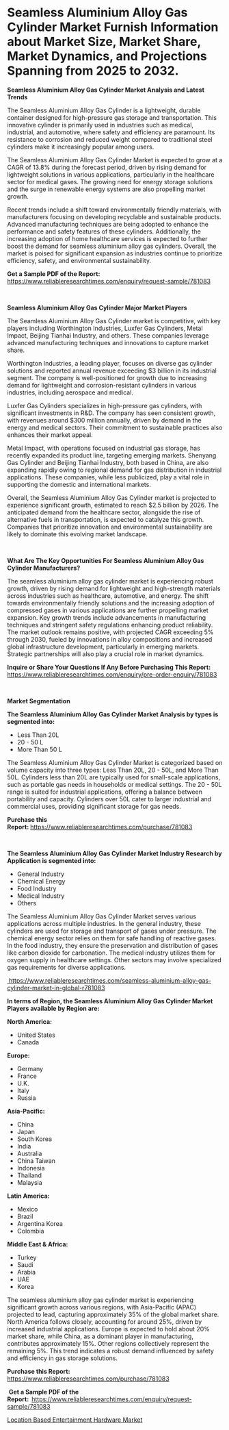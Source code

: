 <p><h1>Seamless Aluminium Alloy Gas Cylinder Market Furnish Information about Market Size, Market Share, Market Dynamics, and Projections Spanning from 2025 to 2032.</h1></p><p><strong>Seamless Aluminium Alloy Gas Cylinder Market Analysis and Latest Trends</strong></p>
<p><p>The Seamless Aluminium Alloy Gas Cylinder is a lightweight, durable container designed for high-pressure gas storage and transportation. This innovative cylinder is primarily used in industries such as medical, industrial, and automotive, where safety and efficiency are paramount. Its resistance to corrosion and reduced weight compared to traditional steel cylinders make it increasingly popular among users.</p><p>The Seamless Aluminium Alloy Gas Cylinder Market is expected to grow at a CAGR of 13.8% during the forecast period, driven by rising demand for lightweight solutions in various applications, particularly in the healthcare sector for medical gases. The growing need for energy storage solutions and the surge in renewable energy systems are also propelling market growth. </p><p>Recent trends include a shift toward environmentally friendly materials, with manufacturers focusing on developing recyclable and sustainable products. Advanced manufacturing techniques are being adopted to enhance the performance and safety features of these cylinders. Additionally, the increasing adoption of home healthcare services is expected to further boost the demand for seamless aluminium alloy gas cylinders. Overall, the market is poised for significant expansion as industries continue to prioritize efficiency, safety, and environmental sustainability.</p></p>
<p><strong>Get a Sample PDF of the Report:&nbsp;</strong> <a href="https://www.reliableresearchtimes.com/enquiry/request-sample/781083?utm_campaign=2627&utm_medium=2&utm_source=Github&utm_content=ia&utm_term=26032025&utm_id=seamless-aluminium-alloy-gas-cylinder">https://www.reliableresearchtimes.com/enquiry/request-sample/781083</a></p>
<p>&nbsp;</p>
<p><strong>Seamless Aluminium Alloy Gas Cylinder Major Market Players</strong></p>
<p><p>The Seamless Aluminium Alloy Gas Cylinder market is competitive, with key players including Worthington Industries, Luxfer Gas Cylinders, Metal Impact, Beijing Tianhai Industry, and others. These companies leverage advanced manufacturing techniques and innovations to capture market share.</p><p>Worthington Industries, a leading player, focuses on diverse gas cylinder solutions and reported annual revenue exceeding $3 billion in its industrial segment. The company is well-positioned for growth due to increasing demand for lightweight and corrosion-resistant cylinders in various industries, including aerospace and medical.</p><p>Luxfer Gas Cylinders specializes in high-pressure gas cylinders, with significant investments in R&D. The company has seen consistent growth, with revenues around $300 million annually, driven by demand in the energy and medical sectors. Their commitment to sustainable practices also enhances their market appeal.</p><p>Metal Impact, with operations focused on industrial gas storage, has recently expanded its product line, targeting emerging markets. Shenyang Gas Cylinder and Beijing Tianhai Industry, both based in China, are also expanding rapidly owing to regional demand for gas distribution in industrial applications. These companies, while less publicized, play a vital role in supporting the domestic and international markets.</p><p>Overall, the Seamless Aluminium Alloy Gas Cylinder market is projected to experience significant growth, estimated to reach $2.5 billion by 2026. The anticipated demand from the healthcare sector, alongside the rise of alternative fuels in transportation, is expected to catalyze this growth. Companies that prioritize innovation and environmental sustainability are likely to dominate this evolving market landscape.</p></p>
<p>&nbsp;</p>
<p><strong>What Are The Key Opportunities For Seamless Aluminium Alloy Gas Cylinder Manufacturers?</strong></p>
<p><p>The seamless aluminium alloy gas cylinder market is experiencing robust growth, driven by rising demand for lightweight and high-strength materials across industries such as healthcare, automotive, and energy. The shift towards environmentally friendly solutions and the increasing adoption of compressed gases in various applications are further propelling market expansion. Key growth trends include advancements in manufacturing techniques and stringent safety regulations enhancing product reliability. The market outlook remains positive, with projected CAGR exceeding 5% through 2030, fueled by innovations in alloy compositions and increased global infrastructure development, particularly in emerging markets. Strategic partnerships will also play a crucial role in market dynamics.</p></p>
<p><strong>Inquire or Share Your Questions If Any Before Purchasing This Report:</strong> <a href="https://www.reliableresearchtimes.com/enquiry/pre-order-enquiry/781083?utm_campaign=2627&utm_medium=2&utm_source=Github&utm_content=ia&utm_term=26032025&utm_id=seamless-aluminium-alloy-gas-cylinder">https://www.reliableresearchtimes.com/enquiry/pre-order-enquiry/781083</a></p>
<p>&nbsp;</p>
<p><strong>Market Segmentation</strong></p>
<p><strong>The Seamless Aluminium Alloy Gas Cylinder Market Analysis by types is segmented into:</strong></p>
<p><ul><li>Less Than 20L</li><li>20 - 50 L</li><li>More Than 50 L</li></ul></p>
<p><p>The Seamless Aluminium Alloy Gas Cylinder Market is categorized based on volume capacity into three types: Less Than 20L, 20 - 50L, and More Than 50L. Cylinders less than 20L are typically used for small-scale applications, such as portable gas needs in households or medical settings. The 20 - 50L range is suited for industrial applications, offering a balance between portability and capacity. Cylinders over 50L cater to larger industrial and commercial uses, providing significant storage for gas needs.</p></p>
<p><strong>Purchase this Report:&nbsp;</strong><a href="https://www.reliableresearchtimes.com/purchase/781083?utm_campaign=2627&utm_medium=2&utm_source=Github&utm_content=ia&utm_term=26032025&utm_id=seamless-aluminium-alloy-gas-cylinder">https://www.reliableresearchtimes.com/purchase/781083</a></p>
<p>&nbsp;</p>
<p><strong>The Seamless Aluminium Alloy Gas Cylinder Market Industry Research by Application is segmented into:</strong></p>
<p><ul><li>General Industry</li><li>Chemical Energy</li><li>Food Industry</li><li>Medical Industry</li><li>Others</li></ul></p>
<p><p>The Seamless Aluminium Alloy Gas Cylinder Market serves various applications across multiple industries. In the general industry, these cylinders are used for storage and transport of gases under pressure. The chemical energy sector relies on them for safe handling of reactive gases. In the food industry, they ensure the preservation and distribution of gases like carbon dioxide for carbonation. The medical industry utilizes them for oxygen supply in healthcare settings. Other sectors may involve specialized gas requirements for diverse applications.</p></p>
<p><a href="https://www.reliableresearchtimes.com/seamless-aluminium-alloy-gas-cylinder-market-in-global-r781083?utm_campaign=2627&utm_medium=2&utm_source=Github&utm_content=ia&utm_term=26032025&utm_id=seamless-aluminium-alloy-gas-cylinder">&nbsp;https://www.reliableresearchtimes.com/seamless-aluminium-alloy-gas-cylinder-market-in-global-r781083</a></p>
<p><strong>In terms of Region, the Seamless Aluminium Alloy Gas Cylinder Market Players available by Region are:</strong></p>
<p>
    <p> <strong> North America: </strong>
        <ul>
            <li>United States</li>
            <li>Canada</li>
        </ul>
        </p> 
    <p> <strong> Europe: </strong>
        <ul>
            <li>Germany</li>
            <li>France</li>
            <li>U.K.</li>
            <li>Italy</li>
            <li>Russia</li>
        </ul>
        </p> 
    <p> <strong> Asia-Pacific: </strong>
        <ul>
            <li>China</li>
            <li>Japan</li>
            <li>South Korea</li>
            <li>India</li>
            <li>Australia</li>
            <li>China Taiwan</li>
            <li>Indonesia</li>
            <li>Thailand</li>
            <li>Malaysia</li>
        </ul>
        </p> 
    <p> <strong> Latin America: </strong>
        <ul>
            <li>Mexico</li>
            <li>Brazil</li>
            <li>Argentina Korea</li>
            <li>Colombia</li>
        </ul>
        </p> 
    <p> <strong> Middle East & Africa: </strong>
        <ul>
            <li>Turkey</li>
            <li>Saudi</li>
            <li>Arabia</li>
            <li>UAE</li>
            <li>Korea</li>
        </ul>
    </p>
    </p>
<p><p>The seamless aluminium alloy gas cylinder market is experiencing significant growth across various regions, with Asia-Pacific (APAC) projected to lead, capturing approximately 35% of the global market share. North America follows closely, accounting for around 25%, driven by increased industrial applications. Europe is expected to hold about 20% market share, while China, as a dominant player in manufacturing, contributes approximately 15%. Other regions collectively represent the remaining 5%. This trend indicates a robust demand influenced by safety and efficiency in gas storage solutions.</p></p>
<p><strong>Purchase this Report: </strong><a href="https://www.reliableresearchtimes.com/purchase/781083?utm_campaign=2627&utm_medium=2&utm_source=Github&utm_content=ia&utm_term=26032025&utm_id=seamless-aluminium-alloy-gas-cylinder">https://www.reliableresearchtimes.com/purchase/781083</a></p>
<p>&nbsp;<strong>Get a Sample PDF of the Report:&nbsp;&nbsp;</strong><a href="https://www.reliableresearchtimes.com/enquiry/request-sample/781083?utm_campaign=2627&utm_medium=2&utm_source=Github&utm_content=ia&utm_term=26032025&utm_id=seamless-aluminium-alloy-gas-cylinder">https://www.reliableresearchtimes.com/enquiry/request-sample/781083</a></p>
<p><strong></strong></p>
<p><p><a href="https://github.com/oliveroste6/Market-Research-Report-List-1/blob/main/location-based-entertainment-hardware-market.md?utm_campaign=2627&utm_medium=2&utm_source=Github&utm_content=ia&utm_term=26032025&utm_id=seamless-aluminium-alloy-gas-cylinder">Location Based Entertainment Hardware Market</a></p></p>